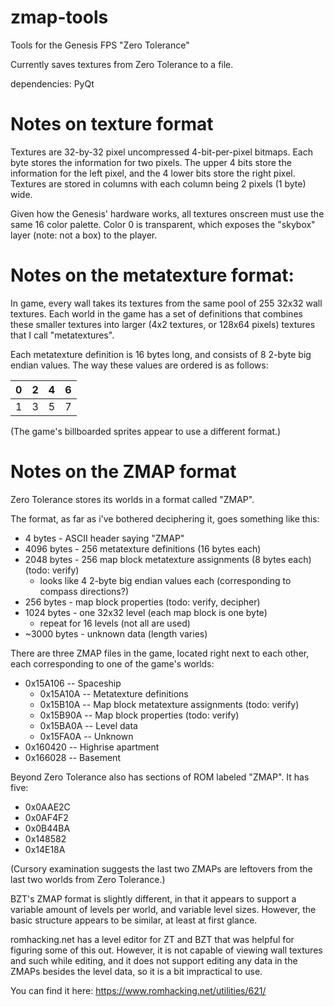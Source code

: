 # zmap-tools

Tools for the Genesis FPS "Zero Tolerance"

Currently saves textures from Zero Tolerance to a file.

dependencies: PyQt

# Notes on texture format

Textures are 32-by-32 pixel uncompressed 4-bit-per-pixel bitmaps. Each byte stores the information for two pixels. The upper 4 bits store the information for the left pixel, and the 4 lower bits store the right pixel. Textures are stored in columns with each column being 2 pixels (1 byte) wide.

Given how the Genesis' hardware works, all textures onscreen must use the same 16 color palette. Color 0 is transparent, which exposes the "skybox" layer (note: not a box) to the player.

# Notes on the metatexture format:

In game, every wall takes its textures from the same pool of 255 32x32 wall textures. Each world in the game has a set of definitions that combines these smaller textures into larger (4x2 textures, or 128x64 pixels) textures that I call "metatextures".

Each metatexture definition is 16 bytes long, and consists of 8 2-byte big endian values. The way these values are ordered is as follows:
 
 0 | 2 | 4 | 6
---|---|---|---
 1 | 3 | 5 | 7

(The game's billboarded sprites appear to use a different format.)

# Notes on the ZMAP format

Zero Tolerance stores its worlds in a format called "ZMAP".

The format, as far as i've bothered deciphering it, goes something like this:
  * 4 bytes - ASCII header saying "ZMAP"
  * 4096 bytes - 256 metatexture definitions (16 bytes each)
  * 2048 bytes - 256 map block metatexture assignments (8 bytes each) (todo: verify)
    * looks like 4 2-byte big endian values each (corresponding to compass directions?)
  * 256 bytes - map block properties (todo: verify, decipher)
  * 1024 bytes - one 32x32 level (each map block is one byte)
    * repeat for 16 levels (not all are used)
  * ~3000 bytes - unknown data (length varies)

There are three ZMAP files in the game, located right next to each other, each corresponding to one of the game's worlds:
  * 0x15A106 -- Spaceship
    * 0x15A10A -- Metatexture definitions
    * 0x15B10A -- Map block metatexture assignments (todo: verify)
    * 0x15B90A -- Map block properties (todo: verify)
    * 0x15BA0A -- Level data
    * 0x15FA0A -- Unknown
  * 0x160420 -- Highrise apartment
  * 0x166028 -- Basement

Beyond Zero Tolerance also has sections of ROM labeled "ZMAP". It has five:
  * 0x0AAE2C
  * 0x0AF4F2
  * 0x0B44BA
  * 0x148582
  * 0x14E18A

(Cursory examination suggests the last two ZMAPs are leftovers from the last two worlds from Zero Tolerance.)

BZT's ZMAP format is slightly different, in that it appears to support a variable amount of levels per world, and variable level sizes. However, the basic structure appears to be similar, at least at first glance.

romhacking.net has a level editor for ZT and BZT that was helpful for figuring some of this out. However, it is not capable of viewing wall textures and such while editing, and it does not support editing any data in the ZMAPs besides the level data, so it is a bit impractical to use.

You can find it here: https://www.romhacking.net/utilities/621/
